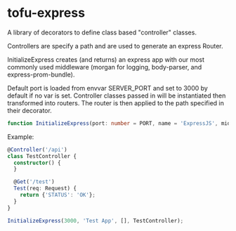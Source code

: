 # tofu-express

A library of decorators to define class based "controller" classes.

Controllers are specify a path and are used to generate an express Router.

InitializeExpress creates (and returns) an express app with our most commonly used middleware (morgan for logging, body-parser, and express-prom-bundle).

Default port is loaded from envvar SERVER_PORT and set to 3000 by default if no var is set. Controller classes passed in will be instantiated then transformed into routers. The router is then applied to the path specified in their decorator.

```typescript
function InitializeExpress(port: number = PORT, name = 'ExpressJS', middlware = [], ...controllers: any)
```
Example:

```typescript
@Controller('/api')
class TestController {
  constructor() {
  }

  @Get('/test')
  Test(req: Request) {
    return {'STATUS': 'OK'};
  }
}

InitializeExpress(3000, 'Test App', [], TestController);
```
